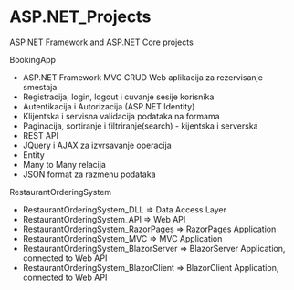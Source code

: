 # ASP.NET_Projects
ASP.NET Framework and ASP.NET Core projects

BookingApp
- ASP.NET Framework MVC CRUD Web aplikacija za rezervisanje smestaja
- Registracija, login, logout i cuvanje sesije korisnika
- Autentikacija i Autorizacija (ASP.NET Identity)
- Klijentska i servisna validacija podataka na formama
- Paginacija, sortiranje i filtriranje(search) - kijentska i serverska
- REST API
- JQuery i AJAX za izvrsavanje operacija 
- Entity
- Many to Many relacija
- JSON format za razmenu podataka


RestaurantOrderingSystem
- RestaurantOrderingSystem_DLL => Data Access Layer 
- RestaurantOrderingSystem_API => Web API
- RestaurantOrderingSystem_RazorPages => RazorPages Application
- RestaurantOrderingSystem_MVC => MVC Application
- RestaurantOrderingSystem_BlazorServer => BlazorServer Application, connected to Web API
- RestaurantOrderingSystem_BlazorClient => BlazorClient Application, connected to Web API
